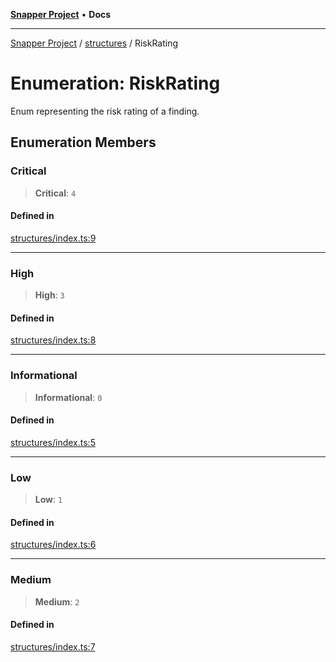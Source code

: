 [**Snapper Project**](../../README.md) • **Docs**

***

[Snapper Project](../../README.md) / [structures](../README.md) / RiskRating

# Enumeration: RiskRating

Enum representing the risk rating of a finding.

## Enumeration Members

### Critical

> **Critical**: `4`

#### Defined in

[structures/index.ts:9](https://github.com/sayfer-io/Snapper/blob/4045f2e5717fa308f1c1fd6496d318bda1e3311b/structures/index.ts#L9)

***

### High

> **High**: `3`

#### Defined in

[structures/index.ts:8](https://github.com/sayfer-io/Snapper/blob/4045f2e5717fa308f1c1fd6496d318bda1e3311b/structures/index.ts#L8)

***

### Informational

> **Informational**: `0`

#### Defined in

[structures/index.ts:5](https://github.com/sayfer-io/Snapper/blob/4045f2e5717fa308f1c1fd6496d318bda1e3311b/structures/index.ts#L5)

***

### Low

> **Low**: `1`

#### Defined in

[structures/index.ts:6](https://github.com/sayfer-io/Snapper/blob/4045f2e5717fa308f1c1fd6496d318bda1e3311b/structures/index.ts#L6)

***

### Medium

> **Medium**: `2`

#### Defined in

[structures/index.ts:7](https://github.com/sayfer-io/Snapper/blob/4045f2e5717fa308f1c1fd6496d318bda1e3311b/structures/index.ts#L7)
